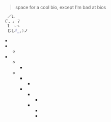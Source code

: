 > space for a cool bio, except I'm bad at bios
``` cpp
  ／l、             
（ﾟ､ ｡ ７         
  l  ~ヽ       
  じしf_,)ノ
```
+
+ +
+ + +
  + + +
    + + +
      + +
        + 
